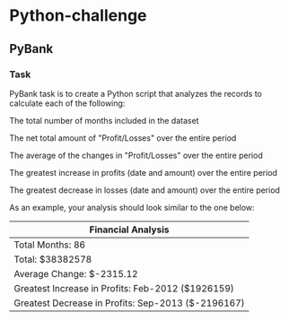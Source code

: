 # Python-challenge


## PyBank

### Task


PyBank task is to create a Python script that analyzes the records to calculate each of the following:


The total number of months included in the dataset


The net total amount of "Profit/Losses" over the entire period


The average of the changes in "Profit/Losses" over the entire period


The greatest increase in profits (date and amount) over the entire period


The greatest decrease in losses (date and amount) over the entire period


As an example, your analysis should look similar to the one below:


  |Financial Analysis|
  |------------------|
  |Total Months: 86|
  |Total: $38382578|
  |Average  Change: $-2315.12|
  |Greatest Increase in Profits: Feb-2012 ($1926159)|
  |Greatest Decrease in Profits: Sep-2013 ($-2196167)|





